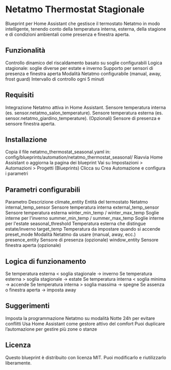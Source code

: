 # Netatmo Thermostat Stagionale
Blueprint per Home Assistant che gestisce il termostato Netatmo in modo intelligente, tenendo conto della temperatura interna, esterna, della stagione e di condizioni ambientali come presenza e finestra aperta.

## Funzionalità
Controllo dinamico del riscaldamento basato su soglie configurabili
Logica stagionale: soglie diverse per estate e inverno
Supporto per sensori di presenza e finestra aperta
Modalità Netatmo configurabile (manual, away, frost guard)
Intervallo di controllo ogni 5 minuti

## Requisiti
Integrazione Netatmo attiva in Home Assistant.
Sensore temperatura interna (es. sensor.netatmo_salon_temperature).
Sensore temperatura esterna (es. sensor.netatmo_giardino_temperature).
(Opzionali) Sensore di presenza e sensore finestra aperta.

## Installazione
Copia il file netatmo_thermostat_seasonal.yaml in:
config/blueprints/automation/netatmo_thermostat_seasonal/
Riavvia Home Assistant o aggiorna la pagina dei blueprint
Vai su Impostazioni > Automazioni > Progetti (Blueprints)
Clicca su Crea Automazione e configura i parametri

## Parametri configurabili
Parametro	Descrizione
climate_entity	Entità del termostato Netatmo
internal_temp_sensor	Sensore temperatura interna
external_temp_sensor	Sensore temperatura esterna
winter_min_temp / winter_max_temp	Soglie interne per l'inverno
summer_min_temp / summer_max_temp	Soglie interne per l'estate
seasonal_threshold	Temperatura esterna che distingue estate/inverno
target_temp	Temperatura da impostare quando si accende
preset_mode	Modalità Netatmo da usare (manual, away, ecc.)
presence_entity	Sensore di presenza (opzionale)
window_entity	Sensore finestra aperta (opzionale)

## Logica di funzionamento
Se temperatura esterna < soglia stagionale → inverno
Se temperatura esterna > soglia stagionale → estate
Se temperatura interna < soglia minima → accende
Se temperatura interna > soglia massima → spegne
Se assenza o finestra aperta → imposta away

## Suggerimenti
Imposta la programmazione Netatmo su modalità Notte 24h per evitare conflitti
Usa Home Assistant come gestore attivo del comfort
Puoi duplicare l’automazione per gestire più zone o stanze

## Licenza
Questo blueprint è distribuito con licenza MIT. Puoi modificarlo e riutilizzarlo liberamente.
